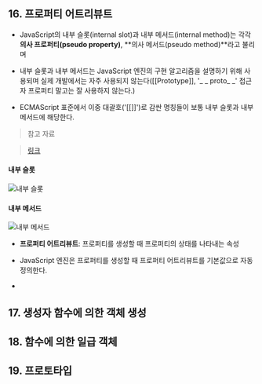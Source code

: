 ## 16. 프로퍼티 어트리뷰트

- JavaScript의 내부 슬롯(internal slot)과 내부 메서드(internal method)는 각각 **의사 프로퍼티(pseudo property)**, **의사 메서드(pseudo method)**라고 불리며

- 내부 슬롯과 내부 메서드는 JavaScript 엔진의 구현 알고리즘을 설명하기 위해 사용되며 실제 개발에서는 자주 사용되지 않는다([[Prototype]], '_ _ proto_ _' 접근자 프로퍼티 말고는 잘 사용하지 않는다.)

- ECMAScript 표준에서 이중 대괄호('[[]]')로 감싼 명칭들이 보통 내부 슬롯과 내부 메서드에 해당한다.

> 참고 자료

> [링크](https://tc39.es/ecma262/)

#### 내부 슬롯
![내부 슬롯](image.png)

#### 내부 메서드
![내부 메서드](image-1.png)

- **프로퍼티 어트리뷰트**: 프로퍼티를 생성할 때 프로퍼티의 상태를 나타내는 속성

- JavaScript 엔진은 프로퍼티를 생성할 때 프로퍼티 어트리뷰트를 기본값으로 자동 정의한다.

- 

## 17. 생성자 함수에 의한 객체 생성

## 18. 함수에 의한 일급 객체

## 19. 프로토타입